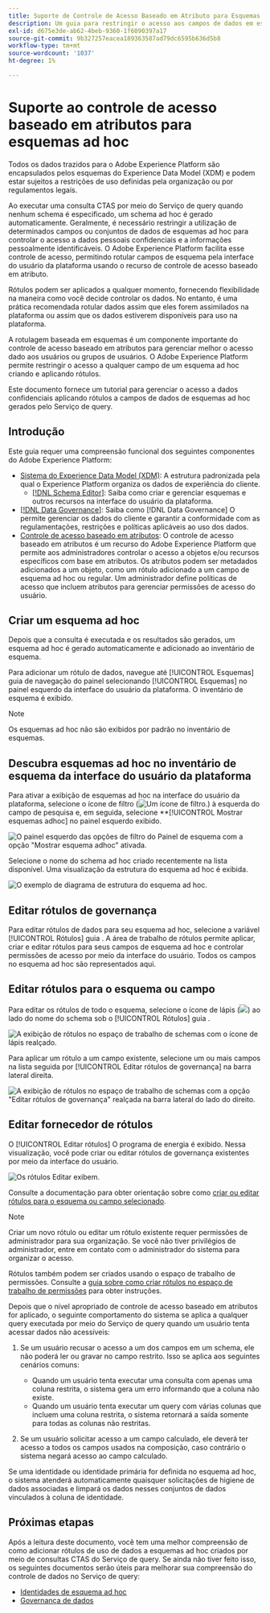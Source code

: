 ```yaml
---
title: Suporte de Controle de Acesso Baseado em Atributo para Esquemas Ad Hoc
description: Um guia para restringir o acesso aos campos de dados em esquemas ad hoc gerados pelo Serviço de query do Adobe Experience Platform.
exl-id: d675e3de-ab62-4beb-9360-1f6090397a17
source-git-commit: 9b327257eacea189363587ad79dc6595b636d5b8
workflow-type: tm+mt
source-wordcount: '1037'
ht-degree: 1%

---
```


# Suporte ao controle de acesso baseado em atributos para esquemas ad hoc

Todos os dados trazidos para o Adobe Experience Platform são encapsulados pelos esquemas do Experience Data Model (XDM) e podem estar sujeitos a restrições de uso definidas pela organização ou por regulamentos legais.

Ao executar uma consulta CTAS por meio do Serviço de query quando nenhum schema é especificado, um schema ad hoc é gerado automaticamente. Geralmente, é necessário restringir a utilização de determinados campos ou conjuntos de dados de esquemas ad hoc para controlar o acesso a dados pessoais confidenciais e a informações pessoalmente identificáveis. O Adobe Experience Platform facilita esse controle de acesso, permitindo rotular campos de esquema pela interface do usuário da plataforma usando o recurso de controle de acesso baseado em atributo.

Rótulos podem ser aplicados a qualquer momento, fornecendo flexibilidade na maneira como você decide controlar os dados. No entanto, é uma prática recomendada rotular dados assim que eles forem assimilados na plataforma ou assim que os dados estiverem disponíveis para uso na plataforma.

A rotulagem baseada em esquemas é um componente importante do controle de acesso baseado em atributos para gerenciar melhor o acesso dado aos usuários ou grupos de usuários. O Adobe Experience Platform permite restringir o acesso a qualquer campo de um esquema ad hoc criando e aplicando rótulos.

Este documento fornece um tutorial para gerenciar o acesso a dados confidenciais aplicando rótulos a campos de dados de esquemas ad hoc gerados pelo Serviço de query.

## Introdução

Este guia requer uma compreensão funcional dos seguintes componentes do Adobe Experience Platform:

* [Sistema do Experience Data Model (XDM)](https://experienceleague.adobe.com/docs/experience-platform/xdm/home.html?lang=pt-BR): A estrutura padronizada pela qual o Experience Platform organiza os dados de experiência do cliente.
   * [[!DNL Schema Editor]](https://experienceleague.adobe.com/docs/experience-platform/xdm/ui/overview.html): Saiba como criar e gerenciar esquemas e outros recursos na interface do usuário da plataforma.
* [[!DNL Data Governance]](../../data-governance/home.md): Saiba como [!DNL Data Governance] O permite gerenciar os dados do cliente e garantir a conformidade com as regulamentações, restrições e políticas aplicáveis ao uso dos dados.
* [Controle de acesso baseado em atributos](../../access-control/abac/overview.md): O controle de acesso baseado em atributos é um recurso do Adobe Experience Platform que permite aos administradores controlar o acesso a objetos e/ou recursos específicos com base em atributos. Os atributos podem ser metadados adicionados a um objeto, como um rótulo adicionado a um campo de esquema ad hoc ou regular. Um administrador define políticas de acesso que incluem atributos para gerenciar permissões de acesso do usuário.

## Criar um esquema ad hoc

Depois que a consulta é executada e os resultados são gerados, um esquema ad hoc é gerado automaticamente e adicionado ao inventário de esquema.

Para adicionar um rótulo de dados, navegue até [!UICONTROL Esquemas] guia de navegação do painel selecionando [!UICONTROL Esquemas] no painel esquerdo da interface do usuário da plataforma. O inventário de esquema é exibido.

>[!NOTE]
>
>Os esquemas ad hoc não são exibidos por padrão no inventário de esquemas.

## Descubra esquemas ad hoc no inventário de esquema da interface do usuário da plataforma

Para ativar a exibição de esquemas ad hoc na interface do usuário da plataforma, selecione o ícone de filtro (![Um ícone de filtro.](../images/data-governance/filter.png)) à esquerda do campo de pesquisa e, em seguida, selecione **[!UICONTROL Mostrar esquemas adhoc] no painel esquerdo exibido.

![O painel esquerdo das opções de filtro do Painel de esquema com a opção &quot;Mostrar esquema adhoc&quot; ativada.](../images/data-governance/adhoc-schema-toggle.png)

Selecione o nome do schema ad hoc criado recentemente na lista disponível. Uma visualização da estrutura do esquema ad hoc é exibida.

![O exemplo de diagrama de estrutura do esquema ad hoc.](../images/data-governance/adhoc-schema-structure-diagram.png)

## Editar rótulos de governança

Para editar rótulos de dados para seu esquema ad hoc, selecione a variável [!UICONTROL Rótulos] guia . A área de trabalho de rótulos permite aplicar, criar e editar rótulos para seus campos de esquema ad hoc e controlar permissões de acesso por meio da interface do usuário. Todos os campos no esquema ad hoc são representados aqui.

## Editar rótulos para o esquema ou campo

Para editar os rótulos de todo o esquema, selecione o ícone de lápis (![](../images/data-governance/edit-icon.png)) ao lado do nome do schema sob o [!UICONTROL Rótulos] guia .

![A exibição de rótulos no espaço de trabalho de schemas com o ícone de lápis realçado.](../images/data-governance/edit-entire-schema-labels.png)

Para aplicar um rótulo a um campo existente, selecione um ou mais campos na lista seguida por [!UICONTROL Editar rótulos de governança] na barra lateral direita.

![A exibição de rótulos no espaço de trabalho de schemas com a opção &quot;Editar rótulos de governança&quot; realçada na barra lateral do lado do direito.](../images/data-governance/edit-governance-labels.png)

## Editar fornecedor de rótulos

O [!UICONTROL Editar rótulos] O programa de energia é exibido. Nessa visualização, você pode criar ou editar rótulos de governança existentes por meio da interface do usuário.

![Os rótulos Editar exibem.](../images/data-governance/edit-labels-popover.png)

Consulte a documentação para obter orientação sobre como [criar ou editar rótulos para o esquema ou campo selecionado](https://experienceleague.adobe.com/docs/experience-platform/xdm/tutorials/labels.html#edit-the-labels-for-the-schema-or-field).

>[!NOTE]
>
>Criar um novo rótulo ou editar um rótulo existente requer permissões de administrador para sua organização. Se você não tiver privilégios de administrador, entre em contato com o administrador do sistema para organizar o acesso.

Rótulos também podem ser criados usando o espaço de trabalho de permissões. Consulte a [guia sobre como criar rótulos no espaço de trabalho de permissões](../../access-control/abac/ui/labels.md) para obter instruções.

Depois que o nível apropriado de controle de acesso baseado em atributos for aplicado, o seguinte comportamento do sistema se aplica a qualquer query executada por meio do Serviço de query quando um usuário tenta acessar dados não acessíveis:

1. Se um usuário recusar o acesso a um dos campos em um schema, ele não poderá ler ou gravar no campo restrito. Isso se aplica aos seguintes cenários comuns:

   * Quando um usuário tenta executar uma consulta com apenas uma coluna restrita, o sistema gera um erro informando que a coluna não existe.
   * Quando um usuário tenta executar um query com várias colunas que incluem uma coluna restrita, o sistema retornará a saída somente para todas as colunas não restritas.

1. Se um usuário solicitar acesso a um campo calculado, ele deverá ter acesso a todos os campos usados na composição, caso contrário o sistema negará acesso ao campo calculado.

Se uma identidade ou identidade primária for definida no esquema ad hoc, o sistema atenderá automaticamente quaisquer solicitações de higiene de dados associadas e limpará os dados nesses conjuntos de dados vinculados à coluna de identidade.

## Próximas etapas

Após a leitura deste documento, você tem uma melhor compreensão de como adicionar rótulos de uso de dados a esquemas ad hoc criados por meio de consultas CTAS do Serviço de query. Se ainda não tiver feito isso, os seguintes documentos serão úteis para melhorar sua compreensão do controle de dados no Serviço de query:

* [Identidades de esquema ad hoc](./ad-hoc-schema-identities.md)
* [Governança de dados](https://experienceleague.adobe.com/docs/experience-platform/data-governance/home.html?lang=pt-BR)
